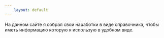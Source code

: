 ```yaml
---
    layout: default
---
```

На данном сайте я собрал свои наработки в виде справочника, чтобы иметь информацию которую я использую в удобном виде.